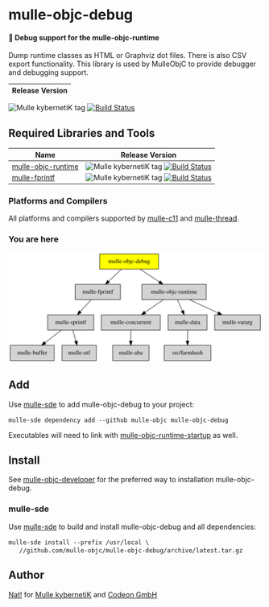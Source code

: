 # mulle-objc-debug

#### 🐞 Debug support for the mulle-objc-runtime

Dump runtime classes as HTML or Graphviz dot files. There is also CSV
export functionality. This library is used by MulleObjC to provide debugger
and debugging support.


| Release Version
|-----------------------------------
 ![Mulle kybernetiK tag](//img.shields.io/github/tag/mulle-objc/mulle-objc-debug.svg) [![Build Status](//github.com/mulle-objc/mulle-objc-debug/workflows/CI/badge.svg?branch=release)](//github.com/mulle-objc/mulle-objc-debug/actions)


## Required Libraries and Tools


  Name         | Release Version
---------------|---------------------------------
[mulle-objc-runtime](//github.com/mulle-objc/mulle-objc-runtime) | ![Mulle kybernetiK tag](//img.shields.io/github/tag/mulle-objc/objc-runtime.svg) [![Build Status](//github.com/mulle-objc/mulle-objc-runtime/workflows.svg?branch=release)](//github.com/mulle-objc/mulle-objc-runtime/actions)
[mulle-fprintf](//github.com/mulle-core/mulle-fprintf) | ![Mulle kybernetiK tag](//img.shields.io/github/tag/mulle-core/mulle-fprintf.svg) [![Build Status](//github.com/mulle-core/mulle-fprintf/workflows/CI/badge.svg?branch=release)](//github.com/mulle-core/mulle-fprintf/actions)


### Platforms and Compilers

All platforms and compilers supported by
[mulle-c11](//github.com/mulle-c/mulle-c11/) and
[mulle-thread](//github.com/mulle-concurrent/mulle-thread/).

### You are here

![Overview](overview.dot.svg)

## Add

Use [mulle-sde](//github.com/mulle-sde) to add mulle-objc-debug to your project:

```
mulle-sde dependency add --github mulle-objc mulle-objc-debug
```

Executables will need to link with [mulle-objc-runtime-startup](//github.com/mulle-objc/mulle-objc-runtime-startup) as well.


## Install

See [mulle-objc-developer](//github.com/mulle-objc/mulle-objc-developer) for
the preferred way to installation mulle-objc-debug.


### mulle-sde

Use [mulle-sde](//github.com/mulle-sde) to build and install mulle-objc-debug and all dependencies:

```
mulle-sde install --prefix /usr/local \
   //github.com/mulle-objc/mulle-objc-debug/archive/latest.tar.gz
```

## Author

[Nat!](//www.mulle-kybernetik.com/weblog) for
[Mulle kybernetiK](//www.mulle-kybernetik.com) and
[Codeon GmbH](//www.codeon.de)

